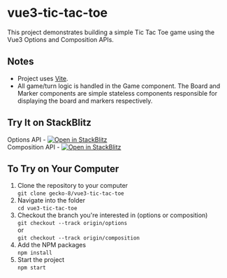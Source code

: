 # vue3-tic-tac-toe

This project demonstrates building a simple Tic Tac Toe game using the Vue3 Options and Composition APIs.

## Notes

* Project uses [Vite](https://vitejs.dev/).
* All game/turn logic is handled in the Game component. The Board and Marker components are simple stateless components responsible for displaying the board and markers respectively.

## Try It on StackBlitz

Options API - [![Open in StackBlitz](https://developer.stackblitz.com/img/open_in_stackblitz.svg)](https://stackblitz.com/github/gecko-8/vue3-tic-tac-toe?branch=options)  
Composition API - [![Open in StackBlitz](https://developer.stackblitz.com/img/open_in_stackblitz.svg)](https://stackblitz.com/github/gecko-8/vue3-tic-tac-toe?branch=composition) 

## To Try on Your Computer

1. Clone the repository to your computer  
  ```git clone gecko-8/vue3-tic-tac-toe```
1. Navigate into the folder  
  ```cd vue3-tic-tac-toe```
1. Checkout the branch you're interested in (options or composition)  
  ```git checkout --track origin/options```  
  or  
  ```git checkout --track origin/composition``` 
1. Add the NPM packages  
  ```npm install```  
1. Start the project  
  ```npm start```
